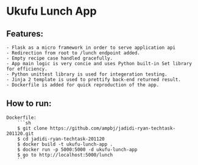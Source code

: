 # Ukufu Lunch App

## Features:
	- Flask as a micro framework in order to serve application api
	- Redirection from root to /lunch endpoint added.
	- Empty recipe case handled gracefully.
	- App main logic is very concie and uses Python built-in Set library for efficiency.
	- Python unittest library is used for integeration testing.
	- Jinja 2 template is used to prettify back-end returned result.
	- Dockerfile is added for quick reproduction of the app.

## How to run:
	Dockerfile:
		```sh
		$ git clone https://github.com/ampbj/jadidi-ryan-techtask-201120.git
		$ cd jadidi-ryan-techtask-201120
		$ docker build -t ukufu-lunch-app .
		$ docker run -p 5000:5000 -d ukufu-lunch-app
		$ go to http://localhost:5000/lunch
		```